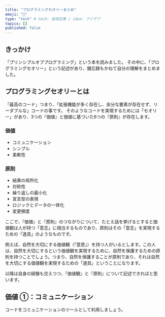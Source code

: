 ```yaml
---
title: "プログラミングセオリーまとめ"
emoji: "🦔"
type: "tech" # tech: 技術記事 / idea: アイデア
topics: []
published: false
---
```


## きっかけ

「プリンシプルオブプログラミング」という本を読みました。
その中に、「プログラミングセオリー」という記述があり、備忘録もかねて自分の理解をまとめました。

## プログラミングセオリーとは

「最高のコード」つまり、「拡張機能が多く存在し、余分な要素が存在せず、リーダブルな」コードの事です。
そのようなコードを実現するためには「セオリー」があり、3つの『価値』と価値に基づいた6つの『原則』が存在します。

### 価値

- コミュニケーション
- シンプル
- 柔軟性

### 原則

- 結果の局所化
- 対称性
- 繰り返しの最小化
- 宣言型の表現
- ロジックとデータの一体化
- 変更頻度

ここで、『価値』と『原則』のつながりについて、たとえ話を挙げるとすると価値観は人が持つ「意志」に相当するものであり、原則はその「意志」を実現するための「道具」のようなものです。

例えば、自然を大切にする価値観（「意思」）を持つ人がいるとします。この人は、自然を大切にするという価値観を実現するために、自然を保護するための原則を持つことでしょう。つまり、自然を保護することが原則であり、それは自然を大切にする価値観を実現するための「道具」ということになります。

以降は自身の経験も交えつつ、『価値観』と『原則』について記述できればと思います。

## 価値 ①：コミュニケーション

コードをコミュニケーションのツールとして利用しましょう。
